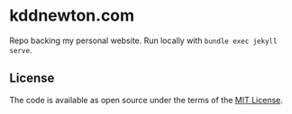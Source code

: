 # kddnewton.com

Repo backing my personal website. Run locally with `bundle exec jekyll serve`.

## License

The code is available as open source under the terms of the [MIT License](https://opensource.org/licenses/MIT).
